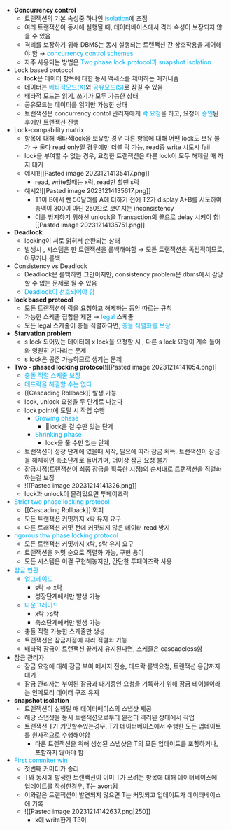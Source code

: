 - **Concurrency control**
	- 트랜잭션의 기본 속성중 하나인 <font color="#00b0f0">isolation</font>에 초점
	- 여러 트랜잭션이 동시에 실행될 때, 데이터베이스에서 격리 속성이 보장되지 않을 수 있음
	- 격리를 보장하기 위해 DBMS는 동시 실행되는 트랜잭션 간 상호작용을 제어해야 함
	  → <font color="#00b0f0">concurrency control schemes</font>
	- 자주 사용되는 방법은 <font color="#00b0f0">Two phase lock protocol과 snapshot isolation</font>
- Lock based protocol
	- **lock**은 데이터 항목에 대한 동시 액세스를 제어하는 매커니즘
	- 데이터는 <font color="#00b0f0">배타적모드(X)</font>와 <font color="#00b0f0">공유모드(S)</font>로 잠길 수 있음
	- 배타적 모드는 읽기, 쓰기가 모두 가능한 상태
	- 공유모드는 데이터를 읽기만 가능한 상태
	- 트랜잭션은 concurrency contol 관리자에게 <font color="#00b0f0">락 요청</font>을 하고, 요청이 <font color="#00b0f0">승인</font>된 후에만 트랜잭션 진행
- Lock-compability matrix
	- 항목에 대해 배타적lock을 보유할 경우 다른 항목에 대해 어떤 lock도 보유 불가
	  → 둘다 read only일 경우에만 더블 락 가능, read중 write 시도시 fail
	- lock을 부여할 수 없는 경우, 요청한 트랜잭션은 다른 lock이 모두 해제될 때 까지 대기
	- 예시1![[Pasted image 20231214135417.png]]
		- read, write할때는 x락, read만 할땐 s락
	- 예시2![[Pasted image 20231214135617.png]]
		- T1이 B에서 뺀 50달러를 A에 더하기 전에 T2가 display A+B를 시도하여 총액이 300이 아닌 250으로 보여지는 inconsistency
		- 이를 방지하기 위해선 unlock을 Transaction의 끝으로 delay 시켜야 함![[Pasted image 20231214135751.png]]
- **Deadlock**
	- locking이 서로 얽혀서 순환되는 상태
	- 발생시 , 시스템은 한 트랜잭션을 롤백해야함
	  → 모든 트랜잭션은 독립적이므로, 아무거나 롤백
- Consistency vs Deadlock
	- Deadlock은 롤백하면 그만이지만, consistency problem은 dbms에서 감당할 수 없는 문제로 될 수 있음
	- <font color="#00b0f0">Deadlock이 선호되어야 함</font>
- **lock based protocol**
	- 모든 트랜잭션이 락을 요청하고 해제하는 동안 따르는 규칙
	- 가능한 스케줄 집합을 제한 →<font color="#00b0f0"> legal</font> 스케줄
	- 모든 legal 스케줄이 충돌 직렬하다면, <font color="#00b0f0">충돌 직렬화를 보장</font>
- **Starvation problem**
	- s lock  되어있는 데이터에 x lock을 요청할 시 , 다른 s lock 요청이 계속 들어와 영원히 기다리는 문제
	- s lock은 공존 가능하므로 생기는 문제
- **Two - phased locking protocol**![[Pasted image 20231214141054.png]]
	- <font color="#00b0f0">충돌 직렬 스케줄 보장</font>
	- <font color="#00b0f0">데드락을 해결할 수는 없다</font>
	- [[Cascading Rollback]] 발생 가능
	- lock, unlock 요청을 두 단계로 나눈다
	- lock point에 도달 시 작업 수행
		- <font color="#00b0f0">Growing phase</font>
			- lock을 걸 수만 있는 단계
		- <font color="#00b0f0">Shrinking phase</font>
			- lock을 풀 수만 있는 단계
	- 트랜잭션이 성장 단계에 있을때 시작, 필요에 따라 잠금 획득. 트랜잭션이 잠금을 해제하면 축소단계로 들어가며, 더이상 잠금 요청 불가
	- 잠금지점(트랜잭션이 최종 잠금을 획득한 지점)의 순서대로 트랜잭션을 직렬화 하는걸 보장
	- ![[Pasted image 20231214141326.png]]
	- lock과 unlock이 몰려있으면 투페이즈락
- <font color="#00b0f0">Strict two phase locking protocol</font>
	- [[Cascading Rollback]] 회피
	- 모든 트랜잭션 커밋까지 x락 유지 요구
	- 다른 트래잭션 커밋 전에 커밋되지 않은 데이터 read 방지
- <font color="#00b0f0">rigorous thw phase locking protocol</font>
	- 모든 트랜잭션 커밋까지 x락, s락 유지 요구
	- 트랜잭션을 커밋 순으로 직렬화 가능, 구현 용이
	- 모든 시스템은 이걸 구현해놓지만, 간단한 투페이즈락 사용
- <font color="#00b0f0">잠금 변환</font>
	- <font color="#00b0f0">업그레이드</font>
		- s락 → x락
		- 성장단계에서만 발생 가능
	- <font color="#00b0f0">다운그레이드</font>
		- x락→s락 
		- 축소단계에서만 발생 가능
	- 충돌 직렬 가능한 스케줄만 생성
	- 트랜잭션은 잠금지점에 따라 직렬화 가능
	- 배타적 잠금이 트랜잭션 끝까지 유지된다면, 스케줄은 cascadeless함
- 잠금 관리자
	- 잠금 요청에 대해 잠금 부여 메시지 전송, 데드락 롤백요청, 트랜잭션 응답까지 대기
	- 잠금 관리자는 부여된 잠금과 대기중인 요청을 기록하기 위해 잠금 테이블이라는 인메모리 데이터 구조 유지
- **snapshot isolation**
	- 트랜잭션이 실행될 때 데이터베이스의 스냅샷 제공
	- 해당 스냅샷을 동시 트랜잭션으로부터 완전히 격리된 상태에서 작업
	- 트랜잭션 T가 커밋할수있는경우, T가 데이터베이스에서 수행한 모든 업데이트를 원자적으로 수행해야함
		- 다른 트랜잭션을 위해 생성된 스냅샷은 T의 모든 업데이트를 포함하거나, 포함하지 않아야 함
- <font color="#00b0f0">First commiter win</font>
	- 첫번째 커미터가 승리
	- T와 동시에 발생한 트랜잭션이 이미 T가 쓰려는 항목에 대해 데이터베이스에 업데이트를 작성한경우, T는 avort됨
	- 이와같은 트랜잭션이 발견되지 않으면 T는 커밋되고 업데이트가 데이터베이스에 기록
	- ![[Pasted image 20231214142637.png|250]]
		- x에 write한게 T3이 